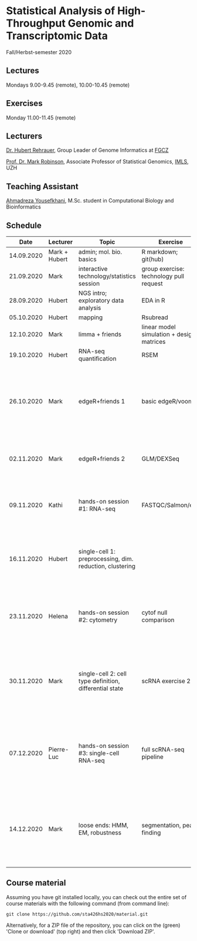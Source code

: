 # Statistical Analysis of High-Throughput Genomic and Transcriptomic Data
Fall/Herbst-semester 2020

## Lectures
Mondays 9.00-9.45 (remote), 10.00-10.45 (remote)

## Exercises
Monday 11.00-11.45 (remote)

## Lecturers

[Dr. Hubert Rehrauer](http://www.fgcz.ch/the-center/people/rehrauer.html), Group Leader of Genome Informatics at [FGCZ](http://www.fgcz.ch/)  

[Prof. Dr. Mark Robinson](https://robinsonlabuzh.github.io/), Associate Professor of Statistical Genomics, [IMLS](http://www.imls.uzh.ch/index.html), UZH  

## Teaching Assistant

[Ahmadreza Yousefkhani](https://ir.linkedin.com/in/ahmadreza-yousefkhani-3b2a99a8), M.Sc. student in Computational Biology and Bioinformatics  


## Schedule

| Date  | Lecturer | Topic | Exercise | JC1 | JC2 |
| --- | --- | --- | --- | --- | --- |
| 14.09.2020  | Mark + Hubert  | admin; mol. bio. basics | R markdown; git(hub) | <img width=100/> | <img width=100/> |
| 21.09.2020  | Mark | interactive technology/statistics session  | group exercise: technology pull request | | |
| 28.09.2020  | Hubert | NGS intro; exploratory data analysis | EDA in R | | |
| 05.10.2020  | Hubert | mapping  | Rsubread | | |
| 12.10.2020  | Mark | limma + friends | linear model simulation + design matrices | | |
| 19.10.2020  | Hubert | RNA-seq quantification    | RSEM  | | |
| 26.10.2020  | Mark | edgeR+friends 1 | basic edgeR/voom | [DUBStepR: correlation-based feature selection for clustering single-cell RNA sequencing data](https://www.biorxiv.org/content/10.1101/2020.10.07.330563v1.full.pdf) (TK, SS, TE) | [From expression footprints to causal pathways: contextualizing large signaling networks with CARNIVAL](https://www.nature.com/articles/s41540-019-0118-z) (DC, LM) |
| 02.11.2020  | Mark | edgeR+friends 2  | GLM/DEXSeq |[Redefining CpG islands using hidden Markov models](https://academic.oup.com/biostatistics/article/11/3/499/256898) (Zhiwei Dou, Huixin Jin, Peiying Cai)| [Causal Inference in Genetic Trio Studies](https://arxiv.org/abs/2002.09644) (ZS, GW, LN) |
| 09.11.2020  | Kathi | hands-on session #1: RNA-seq  | FASTQC/Salmon/etc. | [Statistical significance for genomewide studies](https://www.pnas.org/content/100/16/9440) (RA, HH) | [Identifying signaling genes in spatial single cell expression data](https://www.biorxiv.org/content/10.1101/2020.07.27.221465v2) (YM, KD, GJ) |
| 16.11.2020  | Hubert | single-cell 1: preprocessing, dim. reduction, clustering | | [Testing hypotheses about the microbiome using the linear decomposition model](https://www.biorxiv.org/content/10.1101/229831v3.full.pdf+html) (FS,BO,SA) | [Generalizing RNA velocity to transient cell states through dynamical modeling](https://www.nature.com/articles/s41587-020-0591-3?proof=t) (DP, EH) |
| 23.11.2020  | Helena | hands-on session #2: cytometry  | cytof null comparison | [Genome-wide detection of intervals of genetic heterogeneity associated with complex traits](https://academic.oup.com/bioinformatics/article/31/12/i240/216593) (Richard Affolter, Philip Hartout, Martin Emons) | [Empirical Bayes Analysis of a Microarray Experiment](https://www.tandfonline.com/doi/abs/10.1198/016214501753382129) (Jennifer Probst, Eljas Röllin, Lisa Herzog) |
| 30.11.2020  | Mark | single-cell 2: cell type definition, differential state  | scRNA exercise 2 | [A Bayesian mixture model for the analysis of allelic expression in single cells](https://doi.org/10.1038/s41467-019-13099-0) (Sneha-Sundar,SmaragdaDimitrakopoulou,marinapanteli) | [scMET: Bayesian modelling of DNA methylation heterogeneity at single-cell resolution](https://www.biorxiv.org/content/10.1101/2020.07.10.196816v2) (MW, RM, DW) |
| 07.12.2020  | Pierre-Luc | hands-on session #3: single-cell RNA-seq  | full scRNA-seq pipeline | [ScreenBEAM: a novel meta-analysis algorithm for functional genomics screens via Bayesian hierarchical   modeling](https://academic.oup.com/bioinformatics/article/32/2/260/1743949) (Leonor Schubert, Jonathan   Haab, Flavio Rump) | [Detection of differentially abundant cell subpopulations discriminates biological states in scRNA-seq data](https://www.biorxiv.org/content/10.1101/711929v3) (TE, RB, AB)
| 14.12.2020  | Mark | loose ends: HMM, EM, robustness   | segmentation, peak finding | [NEBULA: a fast negative binomial mixed model for differential expression and co-expression analyses of large-scale multi-subject single-cell data](https://www.biorxiv.org/content/10.1101/2020.09.24.311662v1) (HML, SCD, SW) | [A test metric for assessing single-cell RNA-seq batch correction](https://www.nature.com/articles/s41592-018-0254-1) (Dimitri Schmid, Lola Kouroma, Jonas Bucher) |



## Course material

Assuming you have git installed locally, you can check out the entire set of course materials with the following command (from command line):
```
git clone https://github.com/sta426hs2020/material.git
```  
Alternatively, for a ZIP file of the repository, you can click on the (green) 'Clone or download' (top right) and then click 'Download ZIP'.
